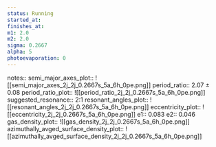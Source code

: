 ```yaml
---
status: Running
started_at:
finishes_at:
m1: 2.0
m2: 2.0
sigma: 0.2667
alpha: 5
photoevaporation: 0
---
```


notes::
semi_major_axes_plot:: ![[semi_major_axes_2j_2j_0.2667s_5a_6h_0pe.png]]
period_ratio:: 2.07 ± 0.08
period_ratio_plot:: ![[period_ratio_2j_2j_0.2667s_5a_6h_0pe.png]]
suggested_resonance:: 2:1
resonant_angles_plot:: ![[resonant_angles_2j_2j_0.2667s_5a_6h_0pe.png]]
eccentricity_plot:: ![[eccentricity_2j_2j_0.2667s_5a_6h_0pe.png]]
e1:: 0.083
e2:: 0.046
gas_density_plot:: ![[gas_density_2j_2j_0.2667s_5a_6h_0pe.png]]
azimuthally_avged_surface_density_plot:: ![[azimuthally_avged_surface_density_2j_2j_0.2667s_5a_6h_0pe.png]]

